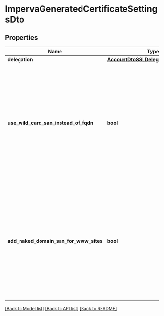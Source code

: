 # ImpervaGeneratedCertificateSettingsDto

## Properties
Name | Type | Description | Notes
------------ | ------------- | ------------- | -------------
**delegation** | [**AccountDtoSSLDelegationSettingsDto**](AccountDtoSSLDelegationSettingsDto.md) |  | [optional] 
**use_wild_card_san_instead_of_fqdn** | **bool** | Adds the wildcard SAN to the Imperva SSL certificate instead of the full domain SAN. The value you assign is used as the default option when onboarding new websites. | [optional] [default to True]
**add_naked_domain_san_for_www_sites** | **bool** | For sites with the www prefix, adds the naked domain SAN to the Imperva SSL certificate. The value you assign is used as the default option when onboarding new websites. | [optional] [default to True]

[[Back to Model list]](../README.md#documentation-for-models) [[Back to API list]](../README.md#documentation-for-api-endpoints) [[Back to README]](../README.md)

